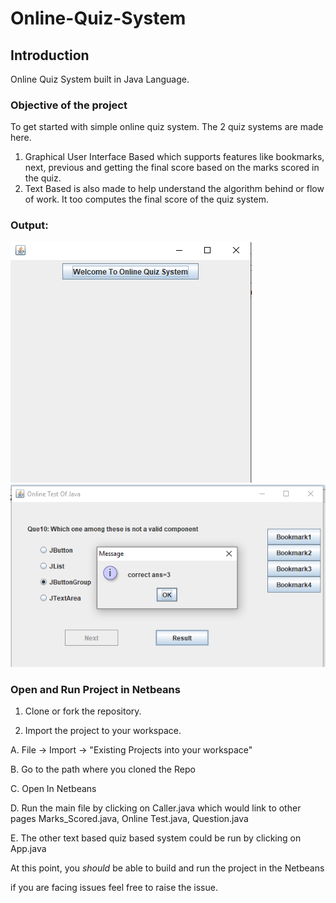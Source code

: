 # Online-Quiz-System

## Introduction
Online Quiz System built in Java Language.

### Objective of the project
To get started with simple online quiz system. The 2 quiz systems are made here. 
1. Graphical User Interface Based which supports features like bookmarks, next, previous and getting the final score based on the marks scored in the quiz.
2. Text Based is also made to help understand the algorithm behind or flow of work. It too computes the final score of the quiz system.

### Output:
![github-large](https://github.com/anwesha999/Online-Quiz-System/blob/master/Start.PNG)
![github-large](https://github.com/anwesha999/Online-Quiz-System/blob/master/4PNG.PNG)

### Open and Run Project in Netbeans

1. Clone or fork the repository.

2. Import the project to your workspace. 

  A. File -> Import -> "Existing Projects into your workspace"
  
  B. Go to the path where you cloned the Repo
  
  C. Open In Netbeans
  
  D. Run the main file by clicking on Caller.java which would link to other pages Marks_Scored.java, Online Test.java, Question.java
  
  E. The other text based quiz based system could be run by clicking on App.java

At this point, you *should* be able to build and run the project in the Netbeans

if you are facing issues feel free to raise the issue.

